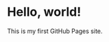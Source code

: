 <!DOCTYPE html>
<html>
<head>
    <title>My GitHub Page</title>
</head>
<body>
    <h1>Hello, world!</h1>
    <p>This is my first GitHub Pages site.</p>
</body>
</html>


